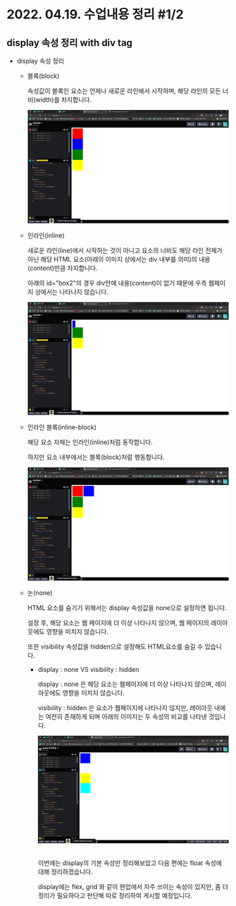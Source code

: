 # 2022. 04.19. 수업내용 정리 #1/2

## display 속성 정리 with div tag



+ display 속성 정리

  * 블록(block)

    속성값이 블록인 요소는 언제나 새로운 라인에서 시작하며, 해당 라인의 모든 너비(width)를 차지합니다.  <br>

    <img src="../images/2022-04-20-fourth/display-block.png" alt="display-block" style="zoom:70%;" />

    <br>

  * 인라인(inline)

    새로운 라인(line)에서 시작하는 것이 아니고 요소의 너비도 해당 라인 전체가 아닌 해당 HTML 요소(아래의 이미지 상에서는 div 내부를 의미)의 내용<br>(content)만큼 차지합니다. <br>

    아래의 id="box2"의 경우 div안에 내용(content)이 없기 때문에 우측 웹페이지 상에서는 나타나지 않습니다.<br>

    <img src="../images/2022-04-20-fourth/display-inline.png" alt="display-inline" style="zoom:70%;" />

    <br>

  * 인라인 블록(inline-block)

    해당 요소 자체는 인라인(inline)처럼 동작합니다. <br>

    하지만 요소 내부에서는 블록(block)처럼 행동합니다. <br>

    <img src="../images/2022-04-20-fourth/display-inline-block.png" alt="display-inline-block" style="zoom:70%;" />

    

  * 논(none)

    HTML 요소를 숨기기 위해서는 display 속성값을 none으로 설정하면 됩니다.<br>

    설정 후, 해당 요소는 웹 페이지에 더 이상 나타나지 않으며, 웹 페이지의 레이아웃에도 영향을 미치지 않습니다.<br>

    또한 visibility 속성값을 hidden으로 설정해도 HTML요소를 숨길 수 있습니다.<br>

    * display : none VS visibility : hidden

      display : none 은 해당 요소는 웹페이지에 더 이상 나타나지 않으며, 레이아웃에도 영향을 미치지 않습니다.<br>

      visibility : hidden 은 요소가 웹페이지에 나타나지 않지만, 레이아웃 내에는 여전히 존재하게 되며 아래의 이미지는 두 속성의 비교를 나타낸 것입니다. <br>

      <img src="../images/2022-04-20-fourth/display-none,visibility.png" alt="display-none,visibility" style="zoom:70%;" />

      <br>

      <br>

      이번에는 display의 기본 속성만 정리해보았고 다음 편에는 float 속성에 대해 정리하겠습니다. <br>

      display에는 flex, grid 와 같이 현업에서 자주 쓰이는 속성이 있지만, 좀 더 정리가 필요하다고 판단해 따로 정리하여 게시할 예정입니다. 

    

    

    
